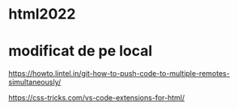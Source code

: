# html2022
# modificat de pe local
https://howto.lintel.in/git-how-to-push-code-to-multiple-remotes-simultaneously/

https://css-tricks.com/vs-code-extensions-for-html/
